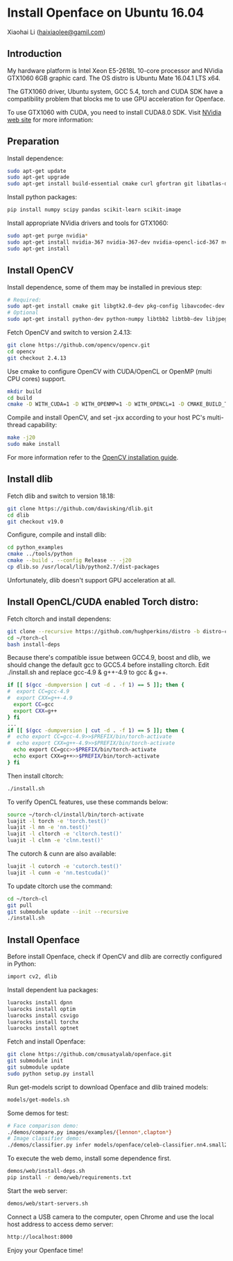 # Install Openface on Ubuntu 16.04

Xiaohai Li (haixiaolee@gamil.com)

## Introduction
My hardware platform is Intel Xeon E5-2618L 10-core processor and NVidia GTX1060 6GB graphic card. The OS distro is Ubuntu Mate 16.04.1 LTS x64.

The GTX1060 driver, Ubuntu system, GCC 5.4, torch and CUDA SDK have a compatibility problem that blocks me to use GPU acceleration for Openface.

To use GTX1060 with CUDA, you need to install CUDA8.0 SDK. Visit [NVidia web site][cuda_info] for more information:


## Preparation
Install dependence:
``` sh
sudo apt-get update
sudo apt-get upgrade
sudo apt-get install build-essential cmake curl gfortran git libatlas-dev libavcodec-dev libavformat-dev libboost-all-dev libgtk2.0-dev libjpeg-dev liblapack-dev libswscale-dev pkg-config python-dev python-pip wget -y
```

Install python packages:
```sh
pip install numpy scipy pandas scikit-learn scikit-image  
```

Install appropriate NVidia drivers and tools for GTX1060:
```sh
sudo apt-get purge nvidia*
sudo apt-get install nvidia-367 nvidia-367-dev nvidia-opencl-icd-367 nvidia-settings
sudo apt-get install 
```

## Install OpenCV

Install dependence, some of them may be installed in previous step:
``` sh
# Required:
sudo apt-get install cmake git libgtk2.0-dev pkg-config libavcodec-dev libavformat-dev libswscale-dev
# Optional
sudo apt-get install python-dev python-numpy libtbb2 libtbb-dev libjpeg-dev libpng-dev libtiff-dev libjasper-dev libdc1394-22-dev
```

Fetch OpenCV and switch to version 2.4.13:
``` sh
git clone https://github.com/opencv/opencv.git
cd opencv
git checkout 2.4.13
```

Use cmake to configure OpenCV with CUDA/OpenCL or OpenMP (multi CPU cores) support.
``` sh
mkdir build
cd build
cmake -D WITH_CUDA=1 -D WITH_OPENMP=1 -D WITH_OPENCL=1 -D CMAKE_BUILD_TYPE=RELEASE -D CMAKE_INSTALL_PREFIX=/usr/local ..
```

Compile and install OpenCV, and set -jxx according to your host PC's multi-thread capability:
``` sh
make -j20
sudo make install
```

For more information refer to the [OpenCV installation guide][opencv_ins].

## Install dlib

Fetch dlib and switch to version 18.18:
``` sh
git clone https://github.com/davisking/dlib.git
cd dlib
git checkout v19.0
```

Configure, compile and install dlib:
``` sh
cd python_examples
cmake ../tools/python  
cmake --build . --config Release -- -j20  
cp dlib.so /usr/local/lib/python2.7/dist-packages  
```

Unfortunately, dlib doesn't support GPU acceleration at all.

## Install OpenCL/CUDA enabled Torch distro:

Fetch cltorch and install dependens:
``` sh
git clone --recursive https://github.com/hughperkins/distro -b distro-cl ~/torch-cl
cd ~/torch-cl
bash install-deps
```

Because there's compatible issue between GCC4.9, boost and dlib, we should change the default gcc to GCC5.4 before installing cltorch. Edit ./install.sh and replace gcc-4.9 & g++-4.9 to gcc & g++.
``` sh
if [[ $(gcc -dumpversion | cut -d . -f 1) == 5 ]]; then {
#  export CC=gcc-4.9
#  export CXX=g++-4.9
  export CC=gcc
  export CXX=g++
} fi
...
if [[ $(gcc -dumpversion | cut -d . -f 1) == 5 ]]; then {
#  echo export CC=gcc-4.9>>$PREFIX/bin/torch-activate
#  echo export CXX=g++-4.9>>$PREFIX/bin/torch-activate
  echo export CC=gcc>>$PREFIX/bin/torch-activate
  echo export CXX=g++>>$PREFIX/bin/torch-activate
} fi
```

Then install cltorch:
``` sh
./install.sh
```

To verify OpenCL features, use these commands below:
``` sh
source ~/torch-cl/install/bin/torch-activate
luajit -l torch -e 'torch.test()'
luajit -l nn -e 'nn.test()'
luajit -l cltorch -e 'cltorch.test()'
luajit -l clnn -e 'clnn.test()'
```

The cutorch & cunn are also available:
``` sh
luajit -l cutorch -e 'cutorch.test()'
luajit -l cunn -e 'nn.testcuda()'
```

To update cltorch use the command:
``` sh
cd ~/torch-cl
git pull
git submodule update --init --recursive
./install.sh
```

## Install Openface

Before install Openface, check if OpenCV and dlib are correctly configured in Python:
``` sh
import cv2, dlib
```

Install dependent lua packages:
``` sh
luarocks install dpnn
luarocks install optim
luarocks install csvigo
luarocks install torchx
luarocks install optnet
```

Fetch and install Openface:
``` sh
git clone https://github.com/cmusatyalab/openface.git  
git submodule init  
git submodule update 
sudo python setup.py install
```

Run get-models script to download Openface and dlib trained models:
``` sh
models/get-models.sh
```

Some demos for test:
``` sh
# Face comparison demo:
./demos/compare.py images/examples/{lennon*,clapton*}
# Image classifier demo:
./demos/classifier.py infer models/openface/celeb-classifier.nn4.small2.v1.pkl ./images/examples/carell.jpg
```

To execute the web demo, install some dependence first.
``` sh
demos/web/install-deps.sh
pip install -r demo/web/requirements.txt
```

Start the web server:
``` sh
demos/web/start-servers.sh
```

Connect a USB camera to the computer, open Chrome and use the local host address to access demo server:
``` sh
http://localhost:8000
```

Enjoy your Openface time!

  [opencv_ins]: http://docs.opencv.org/2.4/doc/tutorials/introduction/linux_install/linux_install.html
  [cuda_info]: http://developer.nvidia.com/cuda-toolkit

